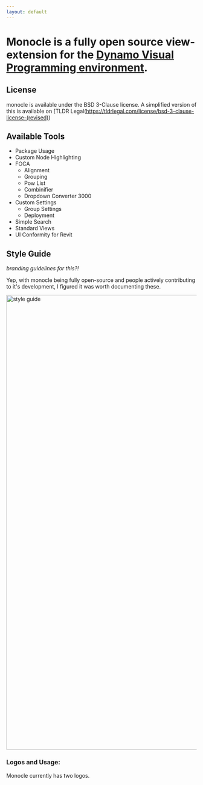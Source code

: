 ```yaml
---
layout: default
---
```


# Monocle is a fully open source view-extension for the [Dynamo Visual Programming environment](https://dynamobim.org/).

## License
monocle is available under the BSD 3-Clause license. A simplified version of this is available on [TLDR Legal(https://tldrlegal.com/license/bsd-3-clause-license-(revised))

## Available Tools
- Package Usage
- Custom Node Highlighting
- FOCA
  - Alignment
  - Grouping
  - Pow List
  - Combinifier
  - Dropdown Converter 3000
- Custom Settings
  - Group Settings
  - Deployment
- Simple Search
- Standard Views
- UI Conformity for Revit


## Style Guide
_branding guidelines for this?!_

Yep, with monocle being fully open-source and people actively contributing to it's development, I figured it was worth documenting these.

 <img src="https://github.com/johnpierson/MonocleForDynamo/raw/master/!Documentation/monocleStyleGuide.png" alt="style guide" width="1200">

### Logos and Usage:
Monocle currently has two logos.
